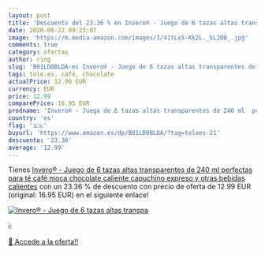 ```yaml
---
layout: post
title: 'Descuento del 23.36 % en Invero® - Juego de 6 tazas altas transpa'
date: 2020-06-22 09:23:07
image: 'https://m.media-amazon.com/images/I/41tLxS-Kk2L._SL200_.jpg'
comments: true
category: ofertas
author: ring
slug: 'B01LD0BLDA-es Invero® - Juego de 6 tazas altas transparentes de 240 ml...'
tags: tole.es, café, chocolate
actualPrice: 12.99 EUR
currency: EUR
price: 12.99
comparePrice: 16.95 EUR
prodname: 'Invero® - Juego de 6 tazas altas transparentes de 240 ml  perfectas para té  café  moca  chocolate caliente  capuchino  expreso y otras bebidas calientes'
country: 'es'
flag: '🇪🇸'
buyurl: 'https://www.amazon.es/dp/B01LD0BLDA/?tag=tolees-21'
descuento: '23.36'
average: '12.99'
---
```


Tienes [Invero® - Juego de 6 tazas altas transparentes de 240 ml  perfectas para té  café  moca  chocolate caliente  capuchino  expreso y otras bebidas calientes](https://www.amazon.es/dp/B01LD0BLDA/?tag=tolees-21) con un 23.36 % de descuento con precio de oferta de 12.99 EUR (original: 16.95 EUR) en el siguiente enlace!

[![Invero® - Juego de 6 tazas altas transpa](https://m.media-amazon.com/images/I/41tLxS-Kk2L._SL200_.jpg)](https://www.amazon.es/dp/B01LD0BLDA/?tag=tolees-21)

ℹ️:


[🛒 Accede a la oferta!!](https://www.amazon.es/dp/B01LD0BLDA/?tag=tolees-21)
